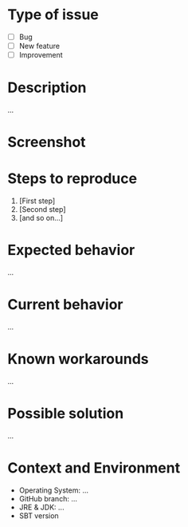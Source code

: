 # Type of issue <!-- [x] all the boxes that apply -->
- [ ] Bug
- [ ] New feature
- [ ] Improvement

# Description <!-- Please provide a succinct description -->
...

# Screenshot <!-- If available, copy & paste to upload -->

# Steps to reproduce <!-- How can we reproduce the issue? -->
1. [First step]
2. [Second step]
3. [and so on...]

# Expected behavior <!-- The behavior you're expecting -->
...

# Current behavior <!-- The actual behavior observed -->
...

# Known workarounds <!-- If any, please share here -->
...

# Possible solution <!-- If you have a suggestion, how the issue could be solved -->
...


# Context and Environment
* Operating System: ...
* GitHub branch: ...
* JRE & JDK: ...
* SBT version

